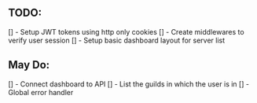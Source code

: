 ## TODO:
[] - Setup JWT tokens using http only cookies
[] - Create middlewares to verify user session
[] - Setup basic dashboard layout for server list

## May Do:
[] - Connect dashboard to API
[] - List the guilds in which the user is in
[] - Global error handler
